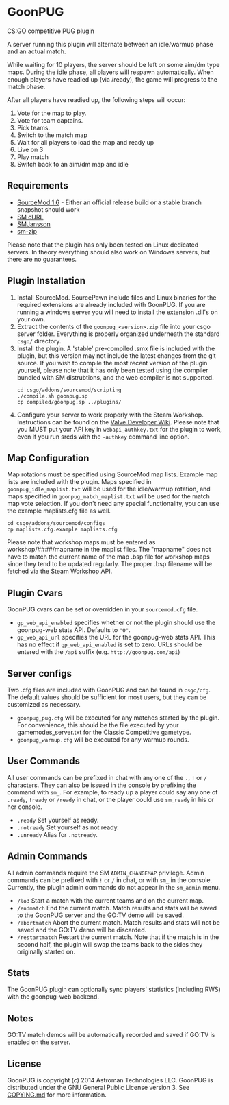 GoonPUG
=======

CS:GO competitive PUG plugin

A server running this plugin will alternate between an idle/warmup phase and an actual match.

While waiting for 10 players, the server should be left on some aim/dm type maps.
During the idle phase, all players will respawn automatically.
When enough players have readied up (via /ready), the game will progress to the match phase.

After all players have readied up, the following steps will occur:

1. Vote for the map to play.
2. Vote for team captains.
3. Pick teams.
4. Switch to the match map
5. Wait for all players to load the map and ready up
6. Live on 3
7. Play match
8. Switch back to an aim/dm map and idle


Requirements
------------

- [SourceMod 1.6](http://www.sourcemod.net) - Either an official release build or a stable branch snapshot should work
- [SM cURL](http://forums.alliedmods.net/showthread.php?t=152216)
- [SMJansson](http://forums.alliedmods.net/showthread.php?t=184604)
- [sm-zip](https://github.com/pmrowla/sm-zip)

Please note that the plugin has only been tested on Linux dedicated servers.
In theory everything should also work on Windows servers, but there are no guarantees.


Plugin Installation
-------------------

1.  Install SourceMod.
    SourcePawn include files and Linux binaries for the required extensions are already included with GoonPUG.
    If you are running a windows server you will need to install the extension .dll's on your own.
2.  Extract the contents of the `goonpug_<version>.zip` file into your csgo server folder.
    Everything is properly organized underneath the standard `csgo/` directory.
3.  Install the plugin.
    A 'stable' pre-compiled .smx file is included with the plugin, but this version may not include the latest changes from the git source.
    If you wish to compile the most recent version of the plugin yourself, please note that it has only been tested using the compiler bundled with SM distrubtions, and the web compiler is not supported.
    ```
    cd csgo/addons/sourcemod/scripting
    ./compile.sh goonpug.sp
    cp compiled/goonpug.sp ../plugins/
    ```
4.  Configure your server to work properly with the Steam Workshop.
    Instructions can be found on the [Valve Developer Wiki](https://developer.valvesoftware.com/wiki/CSGO_Workshop_For_Server_Operators#How_to_host_workshop_maps_with_a_CS:GO_dedicated_server).
    Please note that you MUST put your API key in `webapi_authkey.txt` for the plugin to work, even if you run srcds with the `-authkey` command line option.


Map Configuration
-----------------

Map rotations must be specified using SourceMod map lists.
Example map lists are included with the plugin.
Maps specified in `goonpug_idle_maplist.txt` will be used for the idle/warmup rotation, and maps specified in `goonpug_match_maplist.txt` will be used for the match map vote selection.
If you don't need any special functionality, you can use the example maplists.cfg file as well.
```
cd csgo/addons/sourcemod/configs
cp maplists.cfg.example maplists.cfg
```
Please note that workshop maps must be entered as workshop/####/mapname in the maplist files.
The "mapname" does not have to match the current name of the map .bsp file for workshop maps since they tend to be updated regularly.
The proper .bsp filename will be fetched via the Steam Workshop API.


Plugin Cvars
------------

GoonPUG cvars can be set or overridden in your `sourcemod.cfg` file.

-   `gp_web_api_enabled` specifies whether or not the plugin should use the goonpug-web stats API.
    Defaults to `"0"`.
-   `gp_web_api_url` specifies the URL for the goonpug-web stats API.
    This has no effect if `gp_web_api_enabled` is set to zero.
    URLs should be entered with the `/api` suffix (e.g. `http://goonpug.com/api`)


Server configs
--------------

Two .cfg files are included with GoonPUG and can be found in `csgo/cfg`.
The default values should be sufficient for most users, but they can be customized as necessary.

-   `goonpug_pug.cfg` will be executed for any matches started by the plugin.
    For convenience, this should be the file executed by your gamemodes_server.txt for the Classic Competitive gametype.
-   `goonpug_warmup.cfg` will be executed for any warmup rounds.


User Commands
-------------

All user commands can be prefixed in chat with any one of the `.`, `!` or `/` characters.
They can also be issued in the console by prefixing the command with `sm_`.
For example, to ready up a player could say any one of `.ready`, `!ready` or `/ready` in chat, or the player could use `sm_ready` in his or her console.

-   `.ready` Set yourself as ready.
-   `.notready` Set yourself as not ready.
-   `.unready` Alias for `.notready`.


Admin Commands
--------------

All admin commands require the SM `ADMIN_CHANGEMAP` privilege.
Admin commands can be prefixed with `!` or `/` in chat, or with `sm_` in the console.
Currently, the plugin admin commands do not appear in the `sm_admin` menu.

-   `/lo3` Start a match with the current teams and on the current map.
-   `/endmatch` End the current match.
    Match results and stats will be saved to the GoonPUG server and the GO:TV demo will be saved.
-   `/abortmatch` Abort the current match.
    Match results and stats will not be saved and the GO:TV demo will be discarded.
-   `/restartmatch` Restart the current match.
    Note that if the match is in the second half, the plugin will swap the teams back to the sides they originally started on.


Stats
-----

The GoonPUG plugin can optionally sync players' statistics (including RWS) with the goonpug-web backend.


Notes
-----

GO:TV match demos will be automatically recorded and saved if GO:TV is enabled on the server.


License
-------
GoonPUG is copyright (c) 2014 Astroman Technologies LLC.
GoonPUG is distributed under the GNU General Public License version 3.
See [COPYING.md](https://github.com/goonpug/goonpug/blob/master/COPYING.md) for more information.
